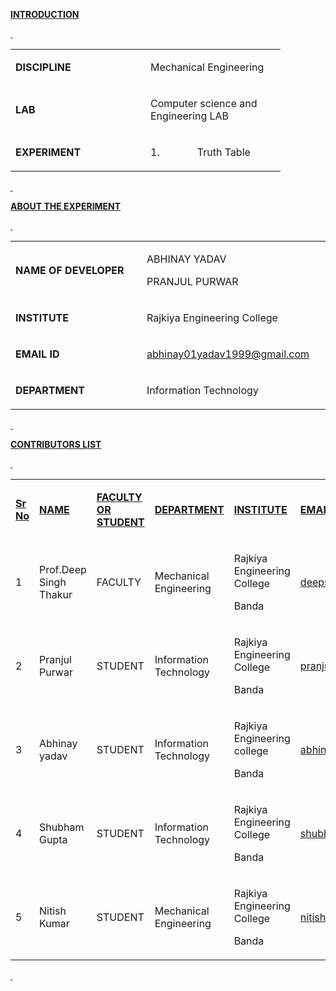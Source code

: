 <p><strong><u>INTRODUCTION</u></strong></p>
<p><strong><u>&nbsp;</u></strong></p>
<table>
<tbody>
<tr>
<td width="200">
<p><strong>DISCIPLINE</strong></p>
</td>
<td width="200">
<p>Mechanical Engineering</p>
</td>
</tr>
<tr>
<td width="200">
<p><strong>LAB</strong></p>
</td>
<td width="200">
<p>Computer science and Engineering LAB</p>
</td>
</tr>
<tr>
<td width="200">
<p><strong>EXPERIMENT</strong></p>
</td>
<td width="200">
<p>1.&nbsp;&nbsp;&nbsp;&nbsp;&nbsp;&nbsp;&nbsp;&nbsp;&nbsp;&nbsp;&nbsp;&nbsp;&nbsp; Truth Table</p>
</td>
</tr>
</tbody>
</table>
<p><strong><u>&nbsp;</u></strong></p>
<p><strong><u>ABOUT THE EXPERIMENT</u></strong></p>
<p><strong><u>&nbsp;</u></strong></p>
<table>
<tbody>
<tr>
<td width="301">
<p><strong>NAME OF DEVELOPER</strong></p>
</td>
<td width="301">
<p>ABHINAY YADAV </P>
  <P>PRANJUL PURWAR</p>
</td>
</tr>
<tr>
<td width="301">
<p><strong>INSTITUTE</strong></p>
</td>
<td width="301">
<p>Rajkiya Engineering College</p>
</td>
</tr>
<tr>
<td width="301">
<p><strong>EMAIL ID</strong></p>
</td>
<td width="301">
<p><a href="abhinay01yadav1999@gmail.com">abhinay01yadav1999@gmail.com</a></p>
</td>
</tr>
<tr>
<td width="301">
<p><strong>DEPARTMENT</strong></p>
</td>
<td width="301">
<p>Information Technology</p>
</td>
</tr>
</tbody>
</table>
<p><strong><u>&nbsp;</u></strong></p>
<p><strong><u>CONTRIBUTORS LIST</u></strong></p>
<p><strong><u>&nbsp;</u></strong></p>
<table width="662">
<tbody>
<tr>
<td width="37">
<p><strong><u>Sr No</u></strong></p>
</td>
<td width="109">
<p><strong><u>NAME</u></strong></p>
</td>
<td width="87">
<p><strong><u>FACULTY OR STUDENT</u></strong></p>
</td>
<td width="156">
<p><strong><u>DEPARTMENT</u></strong></p>
</td>
<td width="96">
<p><strong><u>INSTITUTE</u></strong></p>
</td>
<td width="176">
<p><strong><u>EMAIL ID</u></strong></p>
</td>
</tr>
<tr>
<td width="37">
<p>1</p>
</td>
<td width="109">
<p>Prof.Deep Singh Thakur</p>
</td>
<td width="87">
<p>FACULTY</p>
</td>
<td width="156">
<p>Mechanical Engineering</p>
</td>
<td width="96">
<p>Rajkiya Engineering College</p>
<p>Banda</p>
</td>
<td width="176">
<p><a href="deepst018@gmail.com">deepst018@gmail.com</a></p>
</td>
</tr>
<tr>
<td width="37">
<p>2</p>
</td>
<td width="109">
<p>Pranjul Purwar</p>
</td>
<td width="87">
<p>STUDENT</p>
</td>
<td width="156">
<p>Information Technology</p>
</td>
<td width="96">
<p>Rajkiya Engineering College</p>
<p>Banda</p>
</td>
<td width="176">
<p><a href="pranjulpurwar7@gmail.com">pranjulpurwar7@gmail.com</a></p>
</td>
</tr>
<tr>
<td width="37">
<p>3</p>
</td>
<td width="109">
<p>Abhinay yadav</p>
</td>
<td width="87">
<p>STUDENT</p>
</td>
<td width="156">
<p>Information Technology</p>
</td>
<td width="96">
<p>Rajkiya Engineering college</p>
<p>Banda</p>
</td>
<td width="176">
<p><a href="abhinay01yadav1999@gmail.com">abhinay01yadav1999@gmail.com</a></p>
</td>
</tr>
<tr>
<td width="37">
<p>4</p>
</td>
<td width="109">
<p>Shubham Gupta</p>
</td>
<td width="87">
<p>STUDENT</p>
</td>
<td width="156">
<p>Information Technology</p>
</td>
<td width="96">
<p>Rajkiya Engineering College</p>
<p>Banda</p>
</td>
<td width="176">
<p><a href="shubhamgupta6428@gmail.com">shubhamgupta6428@gmail.com</a></p>
</td>
</tr>
  <tr>
<td width="37">
<p>5</p>
</td>
<td width="109">
<p>Nitish Kumar</p>
</td>
<td width="87">
<p>STUDENT</p>
</td>
<td width="156">
<p>Mechanical Engineering</p>
</td>
<td width="96">
<p>Rajkiya Engineering College</p>
<p>Banda</p>
</td>
<td width="176">
<p><a href="nitishkumar29400@gmail.com">nitishkumar29400@gmail.com</a></p>
</td>
</tr>
</tbody>
</table>
<p><strong><u>&nbsp;</u></strong></p>
